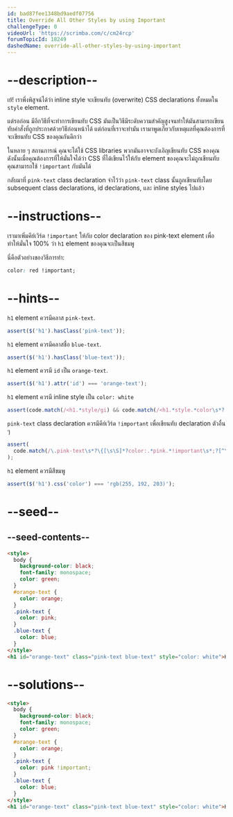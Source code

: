 ```yaml
---
id: bad87fee1348bd9aedf07756
title: Override All Other Styles by using Important
challengeType: 0
videoUrl: 'https://scrimba.com/c/cm24rcp'
forumTopicId: 18249
dashedName: override-all-other-styles-by-using-important
---
```


# --description--

เย้! เราพึ่งพิสูจน์ได้ว่า inline style จะเขียนทับ (overwrite) CSS declarations ทั้งหมดใน `style` element.

แต่รอก่อน มีอีกวิธีที่จะทำการเขียนทับ CSS
มันเป็นวิธีมีระดับความสำคัญสูงจนทำให้มันสามารถเขียนทับคำสั่งที่ถูกประกาศด้วยวิธีก่อนหน้าได้
แต่ก่อนที่เราจะทำมัน เรามาพูดเกี่ยวกับเหตุผลที่คุณต้องการที่จะเขียนทับ CSS ของคุณกันดีกว่า

ในหลาย ๆ สถานการณ์ คุณจะได้ใช้ CSS libraries
พวกมันอาจจะบังเอิญเขียนทับ CSS ของคุณ ดังนั้นเมื่อคุณต้องการที่ให้มั่นใจได้ว่า CSS ที่ได้เขียนไว้ให้กับ element ของคุณจะไม่ถูกเขียนทับ คุณสามารถใช้ `!important` กับมันได้

กลับมาที่ `pink-text` class declaration
จำไว้ว่า `pink-text` class นั้นถูกเขียนทับโดย subsequent class declarations, id declarations, และ inline styles ไปแล้ว

# --instructions--

เรามาเพิ่มคีย์เวิร์ด `!important` ให้กับ color declaration ของ pink-text element เพื่อทำให้มั่นใจ 100% ว่า `h1` element ของคุณจะเป็นสีชมพู

นี่คือตัวอย่างของวิธีการทำ:

```css
color: red !important;
```

# --hints--

 `h1` element ควรมีคลาส `pink-text`.

```js
assert($('h1').hasClass('pink-text'));
```

`h1` element ควรมีคลาสชื่อ `blue-text`.

```js
assert($('h1').hasClass('blue-text'));
```

`h1` element ควรมี `id` เป็น `orange-text`.

```js
assert($('h1').attr('id') === 'orange-text');
```

`h1` element ควรมี inline style เป็น `color: white`

```js
assert(code.match(/<h1.*style/gi) && code.match(/<h1.*style.*color\s*?:/gi));
```

`pink-text` class declaration ควรมีคีย์เวิร์ด `!important` เพื่อเขียนทับ declaration ตัวอื่น ๆ 

```js
assert(
  code.match(/\.pink-text\s*?\{[\s\S]*?color:.*pink.*!important\s*;?[^\.]*\}/g)
);
```

`h1` element ควรมีสีขมพู

```js
assert($('h1').css('color') === 'rgb(255, 192, 203)');
```

# --seed--

## --seed-contents--

```html
<style>
  body {
    background-color: black;
    font-family: monospace;
    color: green;
  }
  #orange-text {
    color: orange;
  }
  .pink-text {
    color: pink;
  }
  .blue-text {
    color: blue;
  }
</style>
<h1 id="orange-text" class="pink-text blue-text" style="color: white">Hello World!</h1>
```

# --solutions--

```html
<style>
  body {
    background-color: black;
    font-family: monospace;
    color: green;
  }
  #orange-text {
    color: orange;
  }
  .pink-text {
    color: pink !important;
  }
  .blue-text {
    color: blue;
  }
</style>
<h1 id="orange-text" class="pink-text blue-text" style="color: white">Hello World!</h1>
```

